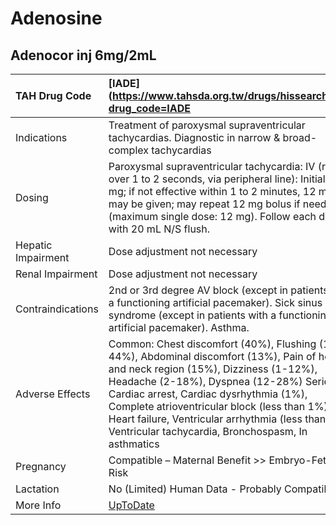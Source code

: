 # Adenosine

## Adenocor inj 6mg/2mL

| TAH Drug Code      | [IADE](https://www.tahsda.org.tw/drugs/hissearch.php?drug_code=IADE                                                                                                                                                                                                                                                                                                                    |
|:-------------------|:---------------------------------------------------------------------------------------------------------------------------------------------------------------------------------------------------------------------------------------------------------------------------------------------------------------------------------------------------------------------------------------|
| Indications        | Treatment of paroxysmal supraventricular tachycardias. Diagnostic in narrow & broad-complex tachycardias                                                                                                                                                                                                                                                                               |
| Dosing             | Paroxysmal supraventricular tachycardia: IV (rapid, over 1 to 2 seconds, via peripheral line): Initial: 6 mg; if not effective within 1 to 2 minutes, 12 mg may be given; may repeat 12 mg bolus if needed (maximum single dose: 12 mg). Follow each dose with 20 mL N/S flush.                                                                                                        |
| Hepatic Impairment | Dose adjustment not necessary                                                                                                                                                                                                                                                                                                                                                          |
| Renal Impairment   | Dose adjustment not necessary                                                                                                                                                                                                                                                                                                                                                          |
| Contraindications  | 2nd or 3rd degree AV block (except in patients with a functioning artificial pacemaker). Sick sinus syndrome (except in patients with a functioning artificial pacemaker). Asthma.                                                                                                                                                                                                     |
| Adverse Effects    | Common: Chest discomfort (40%), Flushing (18-44%), Abdominal discomfort (13%), Pain of head and neck region (15%), Dizziness (1-12%), Headache (2-18%), Dyspnea (12-28%) Serious: Cardiac arrest, Cardiac dysrhythmia (1%), Complete atrioventricular block (less than 1%), Heart failure, Ventricular arrhythmia (less than 1%), Ventricular tachycardia, Bronchospasm, In asthmatics |
| Pregnancy          | Compatible – Maternal Benefit >> Embryo-Fetal Risk                                                                                                                                                                                                                                                                                                                                     |
| Lactation          | No (Limited) Human Data - Probably Compatible                                                                                                                                                                                                                                                                                                                                          |
| More Info          | [UpToDate](https://www.uptodate.com/contents/adenosine-drug-information)                                                                                                                                                                                                                                                                                                               |

